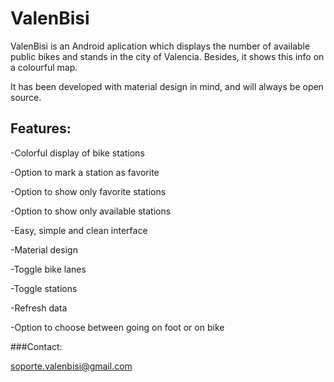 # ValenBisi

ValenBisi is an Android aplication which displays the number of available public bikes and stands in the city of Valencia. Besides, it shows this info on a colourful map.

It has been developed with material design in mind, and will always be open source.

## Features:

-Colorful display of bike stations

-Option to mark a station as favorite

-Option to show only favorite stations

-Option to show only available stations

-Easy, simple and clean interface

-Material design

-Toggle bike lanes

-Toggle stations

-Refresh data

-Option to choose between going on foot or on bike

###Contact:

soporte.valenbisi@gmail.com
